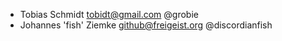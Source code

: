 * Tobias Schmidt <tobidt@gmail.com> @grobie
* Johannes 'fish' Ziemke <github@freigeist.org> @discordianfish

